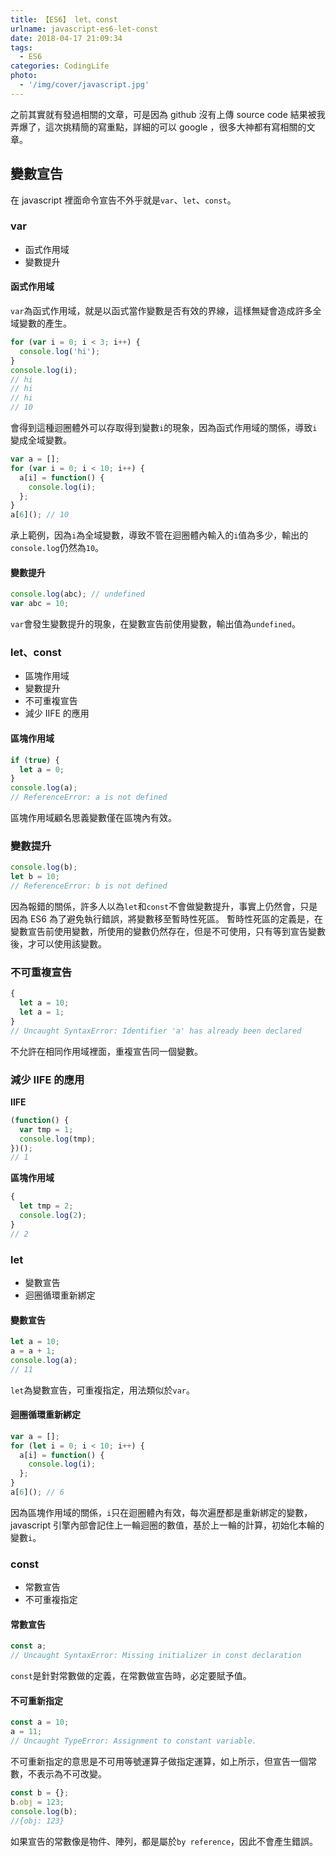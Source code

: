 ```yaml
---
title: 【ES6】 let、const
urlname: javascript-es6-let-const
date: 2018-04-17 21:09:34
tags:
  - ES6
categories: CodingLife
photo:
  - '/img/cover/javascript.jpg'
---
```


之前其實就有發過相關的文章，可是因為 github 沒有上傳 source code 結果被我弄爆了，這次挑精簡的寫重點，詳細的可以 google ，很多大神都有寫相關的文章。

<!-- more -->

## 變數宣告

在 javascript 裡面命令宣告不外乎就是`var`、`let`、`const`。

### var

- 函式作用域
- 變數提升

#### 函式作用域

`var`為函式作用域，就是以函式當作變數是否有效的界線，這樣無疑會造成許多全域變數的產生。

```js
for (var i = 0; i < 3; i++) {
  console.log('hi');
}
console.log(i);
// hi
// hi
// hi
// 10
```

會得到這種迴圈體外可以存取得到變數`i`的現象，因為函式作用域的關係，導致`i`變成全域變數。

```js
var a = [];
for (var i = 0; i < 10; i++) {
  a[i] = function() {
    console.log(i);
  };
}
a[6](); // 10
```

承上範例，因為`i`為全域變數，導致不管在迴圈體內輸入的`i`值為多少，輸出的`console.log`仍然為`10`。

#### 變數提升

```js
console.log(abc); // undefined
var abc = 10;
```

`var`會發生變數提升的現象，在變數宣告前使用變數，輸出值為`undefined`。

### let、const

- 區塊作用域
- 變數提升
- 不可重複宣告
- 減少 IIFE 的應用

#### 區塊作用域

```js
if (true) {
  let a = 0;
}
console.log(a);
// ReferenceError: a is not defined
```

區塊作用域顧名思義變數僅在區塊內有效。

### 變數提升

```js
console.log(b);
let b = 10;
// ReferenceError: b is not defined
```

因為報錯的關係，許多人以為`let`和`const`不會做變數提升，事實上仍然會，只是因為 ES6 為了避免執行錯誤，將變數移至暫時性死區。
暫時性死區的定義是，在變數宣告前使用變數，所使用的變數仍然存在，但是不可使用，只有等到宣告變數後，才可以使用該變數。

### 不可重複宣告

```js
{
  let a = 10;
  let a = 1;
}
// Uncaught SyntaxError: Identifier 'a' has already been declared
```

不允許在相同作用域裡面，重複宣告同一個變數。

### 減少 IIFE 的應用

**IIFE**

```js
(function() {
  var tmp = 1;
  console.log(tmp);
})();
// 1
```

**區塊作用域**

```js
{
  let tmp = 2;
  console.log(2);
}
// 2
```

### let

- 變數宣告
- 迴圈循環重新綁定

#### 變數宣告

```js
let a = 10;
a = a + 1;
console.log(a);
// 11
```

`let`為變數宣告，可重複指定，用法類似於`var`。

#### 迴圈循環重新綁定

```js
var a = [];
for (let i = 0; i < 10; i++) {
  a[i] = function() {
    console.log(i);
  };
}
a[6](); // 6
```

因為區塊作用域的關係，`i`只在迴圈體內有效，每次遍歷都是重新綁定的變數，javascript 引擎內部會記住上一輪迴圈的數值，基於上一輪的計算，初始化本輪的變數`i`。

### const

- 常數宣告
- 不可重複指定

#### 常數宣告

```js
const a;
// Uncaught SyntaxError: Missing initializer in const declaration
```

`const`是針對常數做的定義，在常數做宣告時，必定要賦予值。

#### 不可重新指定

```js
const a = 10;
a = 11;
// Uncaught TypeError: Assignment to constant variable.
```

不可重新指定的意思是不可用等號運算子做指定運算，如上所示，但宣告一個常數，不表示為不可改變。

```js
const b = {};
b.obj = 123;
console.log(b);
//{obj: 123}
```

如果宣告的常數像是物件、陣列，都是屬於`by reference`，因此不會產生錯誤。
